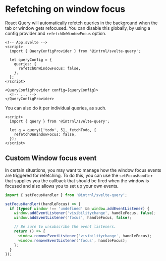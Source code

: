 # Refetching on window focus

React Query will automatically refetch queries in the background when the tab
or window gets refocused. You can disable this globally, by using a config
provider and `refetchOnWindowFocus` option.

```svelte
<!-- App.svelte -->
<script>
  import { QueryConfigProvider } from '@intrnl/svelte-query';

  let queryConfig = {
    queries: {
      refetchOnWindowFocus: false,
    },
  };
</script>

<QueryConfigProvider config={queryConfig}>
  <!-- ... -->
</QueryConfigProvider>
```

You can also do it per individual queries, as such.

```svelte
<script>
  import { query } from '@intrnl/svelte-query';

  let q = query(['todo', 5], fetchTodo, {
    refetchOnWindowFocus: false,
  });
</script>
```

## Custom Window focus event

In certain situations, you may want to manage how the window focus events are
triggered for refetching. To do this, you can use the `setFocusHandler` that
supplies you the callback that should be fired when the window is focused and
also allows you to set up your own events.

```js
import { setFocusHandler } from '@intrnl/svelte-query';

setFocusHandler((handleFocus) => {
  if (typeof window !== 'undefined' && window.addEventListener) {
    window.addEventListener('visibilitychange', handleFocus, false);
    window.addEventListener('focus', handleFocus, false);

    // Be sure to unsubscribe the event listeners.
    return () => {
      window.removeEventListener('visibilitychange', handleFocus);
      window.removeEventListener('focus', handleFocus);
    };
  }
});
```
